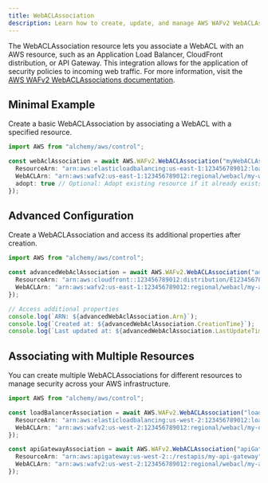 ```yaml
---
title: WebACLAssociation
description: Learn how to create, update, and manage AWS WAFv2 WebACLAssociations using Alchemy Cloud Control.
---
```


The WebACLAssociation resource lets you associate a WebACL with an AWS resource, such as an Application Load Balancer, CloudFront distribution, or API Gateway. This integration allows for the application of security policies to incoming web traffic. For more information, visit the [AWS WAFv2 WebACLAssociations documentation](https://docs.aws.amazon.com/wafv2/latest/userguide/).

## Minimal Example

Create a basic WebACLAssociation by associating a WebACL with a specified resource.

```ts
import AWS from "alchemy/aws/control";

const webAclAssociation = await AWS.WAFv2.WebACLAssociation("myWebACLAssociation", {
  ResourceArn: "arn:aws:elasticloadbalancing:us-east-1:123456789012:loadbalancer/app/my-load-balancer/50dc6c495c0c9188",
  WebACLArn: "arn:aws:wafv2:us-east-1:123456789012:regional/webacl/my-web-acl/abcd1234-abcd-1234-abcd-1234abcd1234",
  adopt: true // Optional: Adopt existing resource if it already exists
});
```

## Advanced Configuration

Create a WebACLAssociation and access its additional properties after creation.

```ts
import AWS from "alchemy/aws/control";

const advancedWebAclAssociation = await AWS.WAFv2.WebACLAssociation("advancedWebACLAssociation", {
  ResourceArn: "arn:aws:cloudfront::123456789012:distribution/E1234567890",
  WebACLArn: "arn:aws:wafv2:us-east-1:123456789012:regional/webacl/my-advanced-web-acl/abcd5678-abcd-5678-abcd-5678abcd5678"
});

// Access additional properties
console.log(`ARN: ${advancedWebAclAssociation.Arn}`);
console.log(`Created at: ${advancedWebAclAssociation.CreationTime}`);
console.log(`Last updated at: ${advancedWebAclAssociation.LastUpdateTime}`);
```

## Associating with Multiple Resources

You can create multiple WebACLAssociations for different resources to manage security across your AWS infrastructure.

```ts
import AWS from "alchemy/aws/control";

const loadBalancerAssociation = await AWS.WAFv2.WebACLAssociation("loadBalancerAssociation", {
  ResourceArn: "arn:aws:elasticloadbalancing:us-west-2:123456789012:loadbalancer/app/my-other-load-balancer/50dc6c495c0c9188",
  WebACLArn: "arn:aws:wafv2:us-west-2:123456789012:regional/webacl/my-other-web-acl/abcd9012-abcd-9012-abcd-9012abcd9012"
});

const apiGatewayAssociation = await AWS.WAFv2.WebACLAssociation("apiGatewayAssociation", {
  ResourceArn: "arn:aws:apigateway:us-west-2::/restapis/my-api-gateway",
  WebACLArn: "arn:aws:wafv2:us-west-2:123456789012:regional/webacl/my-api-web-acl/abcd3456-abcd-3456-abcd-3456abcd3456"
});
```